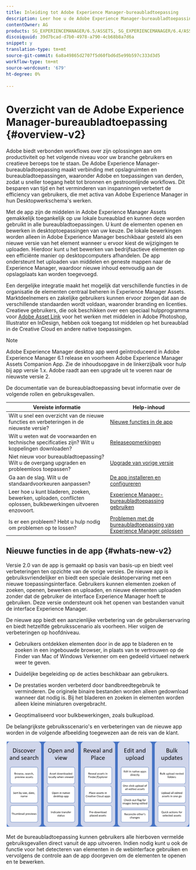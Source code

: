 ```yaml
---
title: Inleiding tot Adobe Experience Manager-bureaubladtoepassing
description: Leer hoe u de Adobe Experience Manager-bureaubladtoepassing kunt gebruiken om de workflows voor middelenbeheer te optimaliseren voor creatieve gebruikers wanneer u Adobe Experience Manager Assets rechtstreeks vanaf hun bureaublad gebruikt.
contentOwner: AG
products: SG_EXPERIENCEMANAGER/6.5/ASSETS, SG_EXPERIENCEMANAGER/6.4/ASSETS, SG_EXPERIENCEMANAGER/6.3/ASSETS
discoiquuid: 39d7bcad-d7b0-4978-a790-4cb68b8a7d6a
snippet: y
translation-type: tm+mt
source-git-commit: 6a8a49865d2707f5d60fbd6d5e99b597c333d3d5
workflow-type: tm+mt
source-wordcount: '679'
ht-degree: 0%

---
```



# Overzicht van de Adobe Experience Manager-bureaubladtoepassing {#overview-v2}

Adobe biedt verbonden workflows over zijn oplossingen aan om productiviteit op het volgende niveau voor uw branche gebruikers en creatieve beroeps toe te staan. De Adobe Experience Manager-bureaubladtoepassing maakt verbinding met opslagruimten en bureaubladtoepassingen, waaronder Adobe en toepassingen van derden, zodat u sneller toegang hebt tot bronnen en gestroomlijnde workflows. Dit besparen van tijd en het verminderen van inspanningen verbetert de efficiency van gebruikers, die met activa van Adobe Experience Manager in hun Desktopwerkschema&#39;s werken.

Met de app zijn de middelen in Adobe Experience Manager Assets gemakkelijk toegankelijk op uw lokale bureaublad en kunnen deze worden gebruikt in alle bureaubladtoepassingen. U kunt de elementen openen en bewerken in desktoptoepassingen van uw keuze. De lokale bewerkingen worden alleen in Adobe Experience Manager beschikbaar gesteld als een nieuwe versie van het element wanneer u ervoor kiest de wijzigingen te uploaden. Hierdoor kunt u het bewerken van bedrijfsactieve elementen op een efficiënte manier op desktopcomputers afhandelen. De app ondersteunt het uploaden van middelen en geneste mappen naar de Experience Manager, waardoor nieuwe inhoud eenvoudig aan de opslagplaats kan worden toegevoegd.

Een dergelijke integratie maakt het mogelijk dat verschillende functies in de organisatie de elementen centraal beheren in Experience Manager Assets. Marktdeelnemers en zakelijke gebruikers kunnen ervoor zorgen dat aan de verschillende standaarden wordt voldaan, waaronder branding en licenties. Creatieve gebruikers, die ook beschikken over een speciaal hulpprogramma voor [Adobe Asset Link](https://www.adobe.com/marketing/experience-manager-assets/adobe-asset-link.html) voor het werken met middelen in Adobe Photoshop, Illustrator en InDesign, hebben ook toegang tot middelen op het bureaublad in de Creative Cloud en andere native toepassingen.

>[!NOTE]
>
>Adobe Experience Manager desktop app werd geïntroduceerd in Adobe Experience Manager 6.1 release en voorheen Adobe Experience Manager Assets Companion App. Zie de inhoudsopgave in de linkerzijbalk voor hulp bij app versie 1.x. Adobe raadt aan een upgrade uit te voeren naar de nieuwste versie 2.

De documentatie van de bureaubladtoepassing bevat informatie over de volgende rollen en gebruiksgevallen.

| Vereiste informatie | Help-inhoud |
|--- |--- |
| Wilt u snel een overzicht van de nieuwe functies en verbeteringen in de nieuwste versie? | [Nieuwe functies in de app](#whats-new-v2) |
| Wilt u weten wat de voorwaarden en technische specificaties zijn? Wilt u koppelingen downloaden? | [Releaseopmerkingen](release-notes.md) |
| Niet nieuw voor bureaubladtoepassing? Wilt u de overgang upgraden en probleemloos toepassen? | [Upgrade van vorige versie](install-upgrade.md#upgrade-from-previous-version) |
| Ga aan de slag. Wilt u de standaardvoorkeuren aanpassen? | [De app installeren en configureren](install-upgrade.md) |
| Leer hoe u kunt bladeren, zoeken, bewerken, uploaden, conflicten oplossen, bulkbewerkingen uitvoeren enzovoort. | [Experience Manager-bureaubladtoepassing gebruiken](using.md) |
| Is er een probleem? Hebt u hulp nodig om problemen op te lossen? | [Problemen met de bureaubladtoepassing van Experience Manager oplossen](troubleshoot.md) |

## Nieuwe functies in de app {#whats-new-v2}

Versie 2.0 van de app is gemaakt op basis van basis-up en biedt veel verbeteringen ten opzichte van de vorige versies. De nieuwe app is gebruiksvriendelijker en biedt een speciale desktopervaring met een nieuwe toepassingsinterface. Gebruikers kunnen elementen zoeken of zoeken, openen, bewerken en uploaden, en nieuwe elementen uploaden zonder dat de gebruiker de interface Experience Manager hoeft te gebruiken. Deze versie ondersteunt ook het openen van bestanden vanuit de interface Experience Manager.

De nieuwe app biedt een aanzienlijke verbetering van de gebruikerservaring en biedt hetzelfde gebruiksscenario als voorheen. Hier volgen de verbeteringen op hoofdniveau.

* Gebruikers ontdekken elementen door in de app te bladeren en te zoeken in een ingebouwde browser, in plaats van te vertrouwen op de Finder van Mac of Windows Verkenner om een gedeeld virtueel netwerk weer te geven.

* Duidelijke begeleiding op de acties beschikbaar aan gebruikers.

* De prestaties worden verbeterd door bandbreedtegebruik te verminderen. De originele binaire bestanden worden alleen gedownload wanneer dat nodig is. Bij het bladeren en zoeken in elementen worden alleen kleine miniaturen overgebracht.

* Geoptimaliseerd voor bulkbewerkingen, zoals bulkupload.

De belangrijkste gebruiksscenario&#39;s en verbeteringen van de nieuwe app worden in de volgende afbeelding toegewezen aan de reis van de klant.

![Nieuw in Experience Manager desktop app](assets/aem_desktop_app_usecases_v2.png)

Met de bureaubladtoepassing kunnen gebruikers alle hierboven vermelde gebruiksgevallen direct vanuit de app uitvoeren. Indien nodig kunt u ook de functie voor het detecteren van elementen in de webinterface gebruiken en vervolgens de controle aan de app doorgeven om de elementen te openen en te bewerken.

